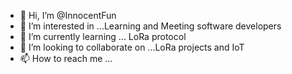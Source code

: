 - 👋 Hi, I’m @InnocentFun
- 👀 I’m interested in ...Learning and Meeting software developers
- 🌱 I’m currently learning ... LoRa protocol
- 💞️ I’m looking to collaborate on ...LoRa projects and IoT
- 📫 How to reach me ...

<!---
InnocentFun/InnocentFun is a ✨ special ✨ repository because its `README.md` (this file) appears on your GitHub profile.
You can click the Preview link to take a look at your changes.
--->
